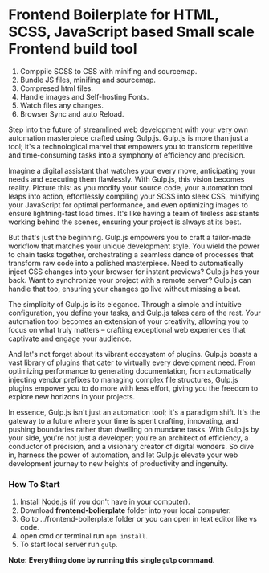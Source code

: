 # Frontend Boilerplate for HTML, SCSS, JavaScript based Small scale Frontend build tool

1. Comppile SCSS to CSS with minifing and sourcemap.
2. Bundle JS files, minifing and sourcemap.
3. Compresed html files.
4. Handle images and Self-hosting Fonts.
5. Watch files any changes.
6. Browser Sync and auto Reload.

Step into the future of streamlined web development with your very own automation masterpiece crafted using Gulp.js. Gulp.js is more than just a tool; it's a technological marvel that empowers you to transform repetitive and time-consuming tasks into a symphony of efficiency and precision.

Imagine a digital assistant that watches your every move, anticipating your needs and executing them flawlessly. With Gulp.js, this vision becomes reality. Picture this: as you modify your source code, your automation tool leaps into action, effortlessly compiling your SCSS into sleek CSS, minifying your JavaScript for optimal performance, and even optimizing images to ensure lightning-fast load times. It's like having a team of tireless assistants working behind the scenes, ensuring your project is always at its best.

But that's just the beginning. Gulp.js empowers you to craft a tailor-made workflow that matches your unique development style. You wield the power to chain tasks together, orchestrating a seamless dance of processes that transform raw code into a polished masterpiece. Need to automatically inject CSS changes into your browser for instant previews? Gulp.js has your back. Want to synchronize your project with a remote server? Gulp.js can handle that too, ensuring your changes go live without missing a beat.

The simplicity of Gulp.js is its elegance. Through a simple and intuitive configuration, you define your tasks, and Gulp.js takes care of the rest. Your automation tool becomes an extension of your creativity, allowing you to focus on what truly matters – crafting exceptional web experiences that captivate and engage your audience.

And let's not forget about its vibrant ecosystem of plugins. Gulp.js boasts a vast library of plugins that cater to virtually every development need. From optimizing performance to generating documentation, from automatically injecting vendor prefixes to managing complex file structures, Gulp.js plugins empower you to do more with less effort, giving you the freedom to explore new horizons in your projects.

In essence, Gulp.js isn't just an automation tool; it's a paradigm shift. It's the gateway to a future where your time is spent crafting, innovating, and pushing boundaries rather than dwelling on mundane tasks. With Gulp.js by your side, you're not just a developer; you're an architect of efficiency, a conductor of precision, and a visionary creator of digital wonders. So dive in, harness the power of automation, and let Gulp.js elevate your web development journey to new heights of productivity and ingenuity.

### How To Start

1. Install [Node.js](https://nodejs.org/en) (if you don't have in your computer).
2. Download **frontend-bolierplate** folder into your local computer.
3. Go to ../frontend-boilerplate folder or you can open in text editor like vs code.
4. open cmd or terminal run ```npm install```.
5. To start local server run ```gulp```.

**Note: Everything done by running this single ```gulp``` command.**
